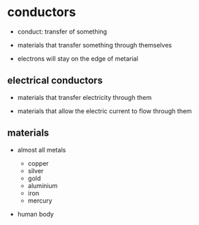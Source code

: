 # conductors

- conduct: transfer of something

- materials that transfer something through themselves

- electrons will stay on the edge of metarial

## electrical conductors

- materials that transfer electricity through them

- materials that allow the electric current to flow through them

## materials

- almost all metals
  - copper
  - silver
  - gold
  - aluminium
  - iron
  - mercury

- human body
